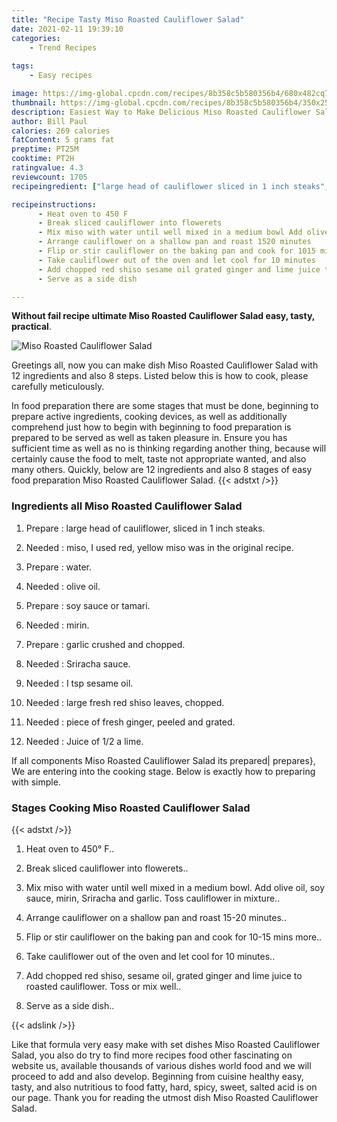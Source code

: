 ```yaml
---
title: "Recipe Tasty Miso Roasted Cauliflower Salad"
date: 2021-02-11 19:39:10
categories:
    - Trend Recipes
    
tags:
    - Easy recipes

image: https://img-global.cpcdn.com/recipes/8b358c5b580356b4/680x482cq70/miso-roasted-cauliflower-salad-recipe-main-photo.jpg
thumbnail: https://img-global.cpcdn.com/recipes/8b358c5b580356b4/350x250cq70/miso-roasted-cauliflower-salad-recipe-main-photo.jpg
description: Easiest Way to Make Delicious Miso Roasted Cauliflower Salad with 12 ingredients and 8 stages of easy cooking.
author: Bill Paul
calories: 269 calories
fatContent: 5 grams fat
preptime: PT25M
cooktime: PT2H
ratingvalue: 4.3
reviewcount: 1705
recipeingredient: ["large head of cauliflower sliced in 1 inch steaks", "miso I used red yellow miso was in the original recipe", "water", "olive oil", "soy sauce or tamari", "mirin", "garlic crushed and chopped", "Sriracha sauce", "I tsp sesame oil", "large fresh red shiso leaves chopped", "piece of fresh ginger peeled and grated", "Juice of 12 a lime"]

recipeinstructions: 
      - Heat oven to 450 F 
      - Break sliced cauliflower into flowerets 
      - Mix miso with water until well mixed in a medium bowl Add olive oil soy sauce mirin Sriracha and garlic Toss cauliflower in mixture 
      - Arrange cauliflower on a shallow pan and roast 1520 minutes 
      - Flip or stir cauliflower on the baking pan and cook for 1015 mins more 
      - Take cauliflower out of the oven and let cool for 10 minutes 
      - Add chopped red shiso sesame oil grated ginger and lime juice to roasted cauliflower Toss or mix well 
      - Serve as a side dish

---
```




**Without fail recipe ultimate Miso Roasted Cauliflower Salad easy, tasty, practical**. 


![Miso Roasted Cauliflower Salad](https://img-global.cpcdn.com/recipes/8b358c5b580356b4/680x482cq70/miso-roasted-cauliflower-salad-recipe-main-photo.jpg "Miso Roasted Cauliflower Salad")




Greetings all, now you can make dish Miso Roasted Cauliflower Salad with 12 ingredients and also 8 steps. Listed below this is how to cook, please carefully meticulously.

In food preparation there are some stages that must be done, beginning to prepare active ingredients, cooking devices, as well as additionally comprehend just how to begin with beginning to food preparation is prepared to be served as well as taken pleasure in. Ensure you has sufficient time as well as no is thinking regarding another thing, because will certainly cause the food to melt, taste not appropriate wanted, and also many others. Quickly, below are 12 ingredients and also 8 stages of easy food preparation Miso Roasted Cauliflower Salad.
{{< adstxt />}}

### Ingredients all Miso Roasted Cauliflower Salad


1. Prepare  : large head of cauliflower, sliced in 1 inch steaks.

1. Needed  : miso, I used red, yellow miso was in the original recipe.

1. Prepare  : water.

1. Needed  : olive oil.

1. Prepare  : soy sauce or tamari.

1. Needed  : mirin.

1. Prepare  : garlic crushed and chopped.

1. Needed  : Sriracha sauce.

1. Needed  : I tsp sesame oil.

1. Needed  : large fresh red shiso leaves, chopped.

1. Needed  : piece of fresh ginger, peeled and grated.

1. Needed  : Juice of 1/2 a lime.



If all components Miso Roasted Cauliflower Salad its prepared| prepares}, We are entering into the cooking stage. Below is exactly how to preparing with simple.

### Stages Cooking Miso Roasted Cauliflower Salad

{{< adstxt />}}


1. Heat oven to 450° F..



1. Break sliced cauliflower into flowerets..



1. Mix miso with water until well mixed in a medium bowl. Add olive oil, soy sauce, mirin, Sriracha and garlic. Toss cauliflower in mixture..



1. Arrange cauliflower on a shallow pan and roast 15-20 minutes..



1. Flip or stir cauliflower on the baking pan and cook for 10-15 mins more..



1. Take cauliflower out of the oven and let cool for 10 minutes..



1. Add chopped red shiso, sesame oil, grated ginger and lime juice to roasted cauliflower. Toss or mix well..



1. Serve as a side dish..





{{< adslink />}}

Like that formula very easy make with set dishes Miso Roasted Cauliflower Salad, you also do try to find more recipes food other fascinating on website us, available thousands of various dishes world food and we will proceed to add and also develop. Beginning from cuisine healthy easy, tasty, and also nutritious to food fatty, hard, spicy, sweet, salted acid is on our page. Thank you for reading the utmost dish Miso Roasted Cauliflower Salad.
